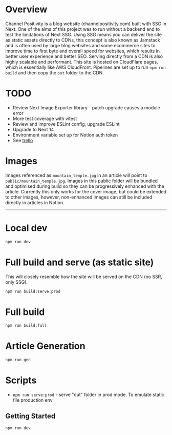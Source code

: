 # Overview

Channel Positivity is a blog website (channelpositivity.com) built with SSG in Next. One of the aims of this project was to run without a backend and to test the limitations of Next SSG. Using SSG means you can deliver the site as static assets directly to CDNs, this concept is also known as Jamstack and is often used by large blog websites and some ecommerce sites to improve time to first byte and overall speed for websites, which results in better user experience and better SEO. Serving directly from a CDN is also highly scalable and performant. This site is hosted on CloudFlare pages, which is essentially like AWS CloudFront. Pipelines are set up to run `npm run build` and then copy the `out` folder to the CDN.

# TODO

- Review Next Image Exporter library - patch upgrade causes a module error
- More test coverage with vitest
- Review and improve ESLint config, upgrade ESLint
- Upgrade to Next 14
- Environment variable set up for Notion auth token
- See [trello](https://trello.com/b/Mwr0nSgP/channel-positivity-kanban)

# Images

Images referenced as `mountain_temple.jpg` in an article will point to `public/mountain_temple.jpg`. Images in this public folder will be bundled and optimised during build so they can be progressively enhanced with the article. Currently this only works for the cover image, but could be extended to other images, however, non-enhanced images can still be included directly in articles in Notion.

---

# Local dev

```bash
npm run dev
```

# Full build and serve (as static site)

This will closely resemble how the site will be served on the CDN (no SSR, only SSG).

```bash
npm run build:serve:prod
```

# Full build

```bash
npm run build:full
```

# Article Generation

```bash
npm run gen
```

# Scripts

- `npm run serve:prod` - serve "out" folder in prod mode. To emulate static file production env

## Getting Started

```bash
npm run dev
```
